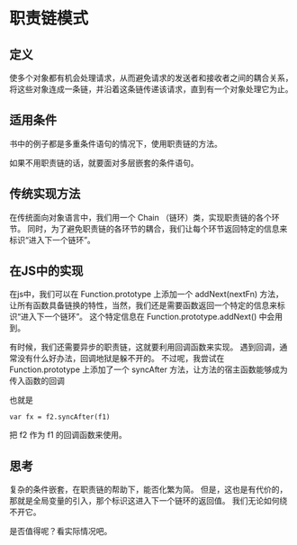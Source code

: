 # 职责链模式

## 定义

使多个对象都有机会处理请求，从而避免请求的发送者和接收者之间的耦合关系，
将这些对象连成一条链，并沿着这条链传递该请求，直到有一个对象处理它为止。

## 适用条件

书中的例子都是多重条件语句的情况下，使用职责链的方法。

如果不用职责链的话，就要面对多层嵌套的条件语句。

## 传统实现方法

在传统面向对象语言中，我们用一个 Chain （链环）类，实现职责链的各个环节。
同时，为了避免职责链的各环节的耦合，我们让每个环节返回特定的信息来标识“进入下一个链环”。

## 在JS中的实现

在js中，我们可以在 Function.prototype 上添加一个 addNext(nextFn) 方法，
让所有函数具备链换的特性，当然，我们还是需要函数返回一个特定的信息来标识“进入下一个链环”。
这个特定信息在 Function.prototype.addNext() 中会用到。

有时候，我们还需要异步的职责链，这就要利用回调函数来实现。
遇到回调，通常没有什么好办法，回调地狱是躲不开的。
不过呢，我尝试在 Function.prototype 上添加了一个 syncAfter 方法，让方法的宿主函数能够成为传入函数的回调

也就是 

    var fx = f2.syncAfter(f1)

把 f2 作为 f1 的回调函数来使用。

## 思考

复杂的条件嵌套，在职责链的帮助下，能否化繁为简。
但是，这也是有代价的，那就是全局变量的引入，那个标识这进入下一个链环的返回值。
我们无论如何绕不开它。

是否值得呢？看实际情况吧。